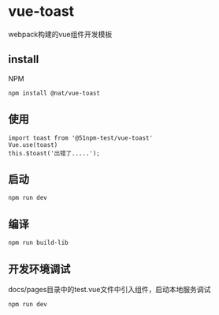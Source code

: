 # vue-toast
webpack构建的vue组件开发模板
## install
NPM
```
npm install @nat/vue-toast
```
## 使用
```
import toast from '@51npm-test/vue-toast'
Vue.use(toast)
this.$toast('出错了.....');
```
## 启动
```
npm run dev
```
## 编译
```
npm run build-lib
```
## 开发环境调试
docs/pages目录中的test.vue文件中引入组件，启动本地服务调试
```
npm run dev
```